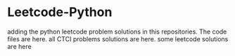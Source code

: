 # Leetcode-Python
adding the python leetcode problem solutions in this repositories. 
The code files are here.
all CTCI problems solutions are here.
some leetcode solutions are here








































































































































































































































































































































































































































